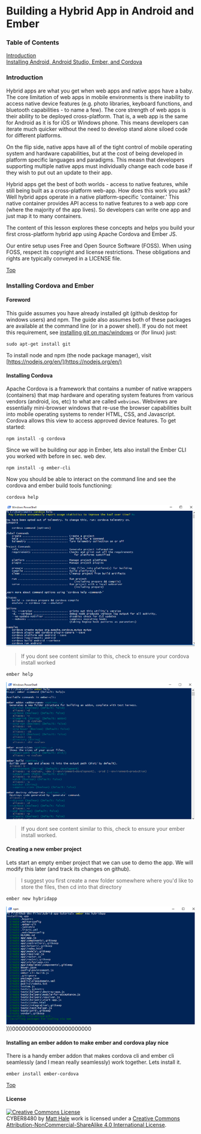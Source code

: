 # Building a Hybrid App in Android and Ember

### Table of Contents
[Introduction](#introduction)  
[Installing Android, Android Studio, Ember, and Cordova](#installing-cordova-and-ember)

### Introduction

Hybrid apps are what you get when web apps and native apps have a baby. The core limitation of web apps in mobile environments is there inability to access native device features (e.g. photo libraries, keyboard functions, and bluetooth capabilities - to name a few). The core strength of web apps is their ability to be deployed cross-platform. That is, a web app is the same for Android as it is for iOS or Windows phone. This means developers can iterate much quicker without the need to develop stand alone siloed code for different platforms. 

On the flip side, native apps have all of the tight control of mobile operating system and hardware capabilities, but at the cost of being developed in platform specific languages and paradigms. This measn that developers supporting multiple native apps must individually change each code base if they wish to put out an update to their app.

Hybrid apps get the best of both worlds - access to native features, while still being built as a cross-platform web-app. How does this work you ask? Well hybrid apps operate in a native platform-specific 'container.' This native container provides API access to native features to a web app core (where the majority of the app lives). So developers can write one app and just map it to many containers. 

The content of this lesson explores these concepts and helps you build your first cross-platform hybrid app using Apache Cordova and Ember JS.

Our entire setup uses Free and Open Source Software (FOSS). When using FOSS, respect its copyright and license restrictions. These obligations and rights are typically conveyed in a LICENSE file.

[Top](#table-of-contents)

### Installing Cordova and Ember
#### Foreword

This guide assumes you have already installed git (github desktop for windows users) and npm. The guide also assumes both of these packages are available at the command line (or in a power shell). If you do not meet this requirement, see [installing git on mac/windows](https://desktop.github.com/) or (for linux) just:
```
sudo apt-get install git
```
To install node and npm (the node package manager), visit [https://nodejs.org/en/](https://nodejs.org/en/)
#### Installing Cordova
Apache Cordova is a framework that contains a number of native wrappers (containers) that map hardware and operating system features from various vendors (android, ios, etc) to what are called ```webviews```. Webviews are essentially mini-browser windows that re-use the browser capabilities built into mobile operating systems to render HTML, CSS, and Javascript. Cordova allows this view to access approved device features. To get started:
```
npm install -g cordova
```

Since we will be building our app in Ember, lets also install the Ember CLI you worked with before in sec. web dev.

```
npm install -g ember-cli
```
Now you should be able to interact on the command line and see the cordova and ember build tools functioning:

```
cordova help
```
![cordova](hybrid-app-tutorial/cordova-cli-running.png)
> If you dont see content similar to this, check to ensure your cordova install worked

```
ember help
```
![ember](hybrid-app-tutorial/ember-cli-running.png)
> If you dont see content similar to this, check to ensure your ember install worked.
#### Creating a new ember project
Lets start an empty ember project that we can use to demo the app. We will modify this later (and track its changes on github).
> I suggest you first create a new folder somewhere where you'd like to store the files, then cd into that directory
```
ember new hybridapp
```
![ember new project](hybrid-app-tutorial/ember-new-project.png))))000000000000000000000000
#### Installing an ember addon to make ember and cordova play nice
There is a handy ember addon that makes cordova cli and ember cli seamlessly (and I mean really seamlessly) work together. Lets install it.
```
ember install ember-cordova
```
[Top](#table-of-contents)

####



#### License
<a rel="license" href="http://creativecommons.org/licenses/by-nc-sa/4.0/"><img alt="Creative Commons License" style="border-width:0" src="https://i.creativecommons.org/l/by-nc-sa/4.0/88x31.png" /></a><br /><span xmlns:dct="http://purl.org/dc/terms/" property="dct:title">CYBER8480</span> by <a xmlns:cc="http://creativecommons.org/ns#" href="http://faculty.ist.unomaha.edu/mlhale" property="cc:attributionName" rel="cc:attributionURL">Matt Hale</a> work is licensed under a <a rel="license" href="http://creativecommons.org/licenses/by-nc-sa/4.0/">Creative Commons Attribution-NonCommercial-ShareAlike 4.0 International License</a>.
